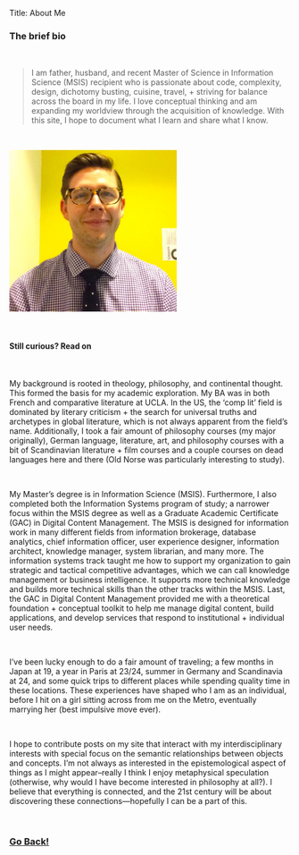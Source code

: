 Title: About Me

### The brief bio

&nbsp;

>I am father, husband, and recent Master of Science in Information Science
(MSIS) recipient who is passionate about code, complexity, design, dichotomy
busting, cuisine, travel, + striving for balance across the board in my
life.  I love conceptual thinking and am expanding my worldview through the
acquisition of knowledge.  With this site, I hope to document what I learn and
share what I know.

&nbsp;

<img class="img-me" src="../images/me.jpg" width="300px" height="auto">

&nbsp;

#### Still curious? Read on

&nbsp;

My background is rooted in theology, philosophy, and continental thought.  This
formed the basis for my academic exploration.  My BA was in both French and
comparative literature at UCLA.  In the US, the ‘comp lit’ field is dominated by
literary criticism + the search for universal truths and archetypes in global
literature, which is not always apparent from the field’s name.  Additionally,
I took a fair amount of philosophy courses (my major originally), German
language, literature, art, and philosophy courses with a bit of Scandinavian
literature + film courses and a couple courses on dead languages here and
there (Old Norse was particularly interesting to study).  

&nbsp;

My Master’s degree is in Information Science (MSIS).  Furthermore, I also
completed both the Information Systems program of study; a narrower focus within
the MSIS degree as well as a Graduate Academic Certificate (GAC) in Digital
Content Management.  The MSIS is designed for information work in many different
fields from information brokerage, database analytics, chief information officer,
user experience designer, information architect, knowledge manager, system
librarian, and many more.  The information systems track taught me how to
support my organization to gain strategic and tactical competitive advantages,
which we can call knowledge management or business intelligence.  It supports
more technical knowledge and builds more technical skills than the other tracks
within the MSIS.  Last, the GAC in Digital Content Management provided me with
a theoretical foundation + conceptual toolkit to help me manage digital content,
build applications, and develop services that respond to institutional +
individual user needs.

&nbsp;

I’ve been lucky enough to do a fair amount of traveling; a few months in Japan
at 19, a year in Paris at 23/24, summer in Germany and Scandinavia at 24, and
some quick trips to different places while spending quality time in these
locations.  These experiences have shaped who I am as an individual, before I
hit on a girl sitting across from me on the Metro, eventually marrying her (best
impulsive move ever).

&nbsp;

I hope to contribute posts on my site that interact with my interdisciplinary
interests with special focus on the semantic relationships between objects and
concepts.  I’m not always as interested in the epistemological aspect of things
as I might appear–really I think I enjoy metaphysical speculation (otherwise,
why would I have become interested in philosophy at all?).  I believe that
everything is connected, and the 21st century will be about discovering these
connections—hopefully I can be a part of this.

&nbsp;

### <a class="page-link" href="/"><i class="fa fa-arrow-circle-o-left fax2"></i>Go Back!</a>

&nbsp;

